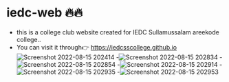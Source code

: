 # iedc-web 🔥🔥
- this is a college club website created for IEDC Sullamussalam areekode college..
- You can visit it through👉 https://iedcsscollege.github.io
![Screenshot 2022-08-15 202414](https://user-images.githubusercontent.com/86095752/184659564-7048d129-8931-4c32-b864-5923d70a1fce.png)
-![Screenshot 2022-08-15 202834](https://user-images.githubusercontent.com/86095752/184660296-4ca86433-43ca-462b-863f-bf166fc21a52.png)
-![Screenshot 2022-08-15 202854](https://user-images.githubusercontent.com/86095752/184660447-affd7bc8-8315-4180-9eb0-0b7c523becc4.png)
-![Screenshot 2022-08-15 202914](https://user-images.githubusercontent.com/86095752/184660508-f90ddd3c-3ce1-4562-9565-f0efcac94d56.png)
-![Screenshot 2022-08-15 202935](https://user-images.githubusercontent.com/86095752/184660547-e052cb40-710c-48a0-9f47-57b8fc48ea6a.png)
-![Screenshot 2022-08-15 202953](https://user-images.githubusercontent.com/86095752/184660599-a046c5d1-1967-4342-a9d9-e982dbfbf93b.png)



